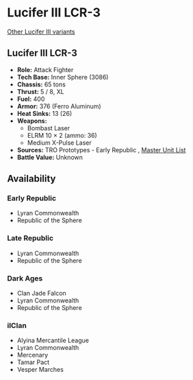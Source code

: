 # Lucifer III LCR-3 

[Other Lucifer III variants](../lucifer_iii.md) 

## Lucifer III LCR-3 

- **Role:** Attack Fighter 
- **Tech Base:** Inner Sphere (3086) 
- **Chassis:** 65 tons 
- **Thrust:** 5 / 8, XL 
- **Fuel:** 400 
- **Armor:** 376 (Ferro Aluminum) 
- **Heat Sinks:** 13 (26) 
- **Weapons:** 
  - Bombast Laser 
  - ELRM 10 × 2 (ammo: 36) 
  - Medium X-Pulse Laser 
- **Sources:** TRO Prototypes - Early Republic , [Master Unit List](http://masterunitlist.info/Unit/Details/4541) 
- **Battle Value:** Unknown 

## Availability 

### Early Republic 

- Lyran Commonwealth 
- Republic of the Sphere 

### Late Republic 

- Lyran Commonwealth 
- Republic of the Sphere 

### Dark Ages 

- Clan Jade Falcon 
- Lyran Commonwealth 
- Republic of the Sphere 

### ilClan 

- Alyina Mercantile League 
- Lyran Commonwealth 
- Mercenary 
- Tamar Pact 
- Vesper Marches 

